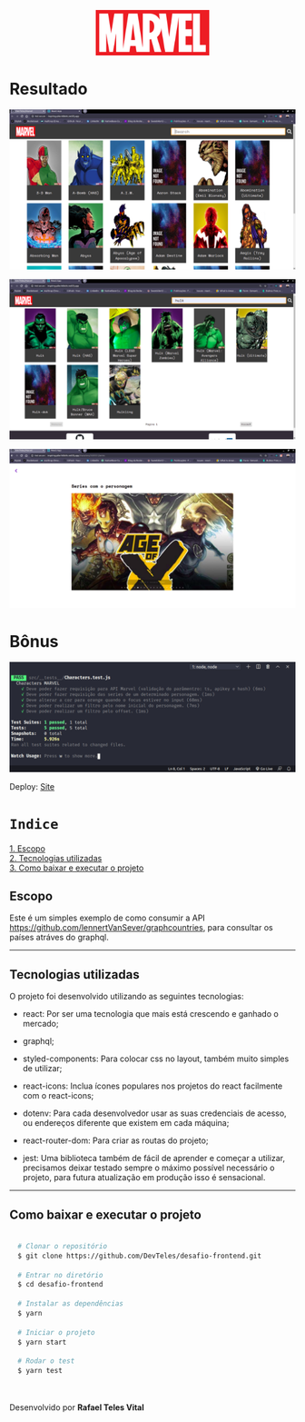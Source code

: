 <p align="center">
   <img src="src/assets/MarvelLogo.png" width="200"/>
</p>

<h1>Resultado</h1>

<p align="center">
   <img src="src/assets/foto.png" />
</p>
<p align="center">
   <img src="src/assets/foto1.png" />
</p>
<p align="center">
   <img src="src/assets/foto2.png" />
</p>

<h1>Bônus</h1>
<p align="center">
   <img src="src/assets/test.png" />
</p>

Deploy:
<a href="https://inspiring-pike-9d0e9c.netlify.app/">Site<a>

# `Indice`

<a href="#Escopo">1. Escopo</a> <br />
<a href="#Tecnologias-utilizadas">2. Tecnologias utilizadas</a> <br />
<a href="#Como-baixar-e-executar-o-projeto">3. Como baixar e executar o projeto</a>

## Escopo

Este é um simples exemplo de como consumir a API https://github.com/lennertVanSever/graphcountries, para consultar os países atráves do graphql.

---

## Tecnologias utilizadas

O projeto foi desenvolvido utilizando as seguintes tecnologias:

- react: Por ser uma tecnologia que mais está crescendo e ganhado o mercado;

- graphql;

- styled-components: Para colocar css no layout, também muito simples de utilizar;

- react-icons: Inclua ícones populares nos projetos do react facilmente com o react-icons;

- dotenv: Para cada desenvolvedor usar as suas credenciais de acesso, ou endereços diferente que existem em cada máquina;

- react-router-dom: Para criar as routas do projeto;

- jest: Uma biblioteca também de fácil de aprender e começar a utilizar, precisamos deixar testado sempre o máximo possível necessário o projeto, para futura atualização em produção isso é sensacional. 

---
## Como baixar e executar o projeto


```bash

  # Clonar o repositório
  $ git clone https://github.com/DevTeles/desafio-frontend.git

  # Entrar no diretório
  $ cd desafio-frontend

  # Instalar as dependências
  $ yarn  

  # Iniciar o projeto  
  $ yarn start

  # Rodar o test
  $ yarn test

```

<br /><br />
Desenvolvido por **Rafael Teles Vital**
